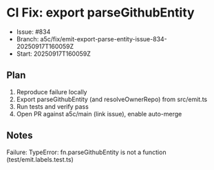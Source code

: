 # CI Fix: export parseGithubEntity

- Issue: #834
- Branch: a5c/fix/emit-export-parse-entity-issue-834-20250917T160059Z
- Start: 20250917T160059Z

## Plan

1. Reproduce failure locally
2. Export parseGithubEntity (and resolveOwnerRepo) from src/emit.ts
3. Run tests and verify pass
4. Open PR against a5c/main (link issue), enable auto-merge

## Notes

Failure: TypeError: fn.parseGithubEntity is not a function (test/emit.labels.test.ts)
